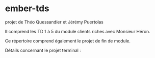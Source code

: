 # ember-tds
projet de Théo Quessandier et Jérémy Puertolas

Il comprend les TD 1 à 5 du module clients riches avec Monsieur Héron.

Ce répertoire comprend également le projet de fin de module.

Détails concernant le projet terminal :

